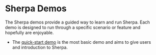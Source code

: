 # Sherpa Demos

The Sherpa demos provide a guided way to learn and run Sherpa. Each demo is designed to run through a specific scenario or feature and hopefully are enjoyable.

* The [quick-start demo](./quick-start.md) is the most basic demo and aims to give users and introduction to Sherpa.
